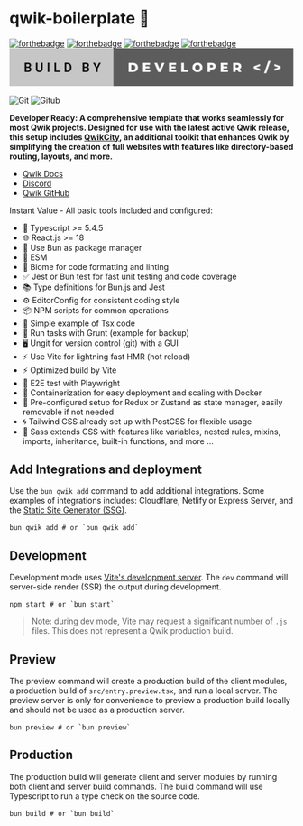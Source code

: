 # qwik-boilerplate 🚀

[![forthebadge](https://forthebadge.com/images/badges/built-with-love.svg)](https://forthebadge.com) [![forthebadge](https://forthebadge.com/images/badges/for-you.svg)](https://forthebadge.com) [![forthebadge](https://forthebadge.com/images/badges/open-source.svg)](https://forthebadge.com) [![forthebadge](https://forthebadge.com/images/badges/uses-git.svg)](https://forthebadge.com) [![forthebadge](https://github.com/RajaRakoto/github-docs/blob/master/badge/build-by.svg?raw=true)](https://forthebadge.com)

![Git](https://img.shields.io/badge/-Git-777?style=flat&logo=git&logoColor=F05032&labelColor=ffffff) ![Gitub](https://img.shields.io/badge/-Gitub-777?style=flat&logo=github&logoColor=777&labelColor=ffffff)

**Developer Ready: A comprehensive template that works seamlessly for most Qwik projects. Designed for use with the latest active Qwik release, this setup includes [QwikCity](https://qwik.dev/qwikcity/overview/), an additional toolkit that enhances Qwik by simplifying the creation of full websites with features like directory-based routing, layouts, and more.**

- [Qwik Docs](https://qwik.dev/)
- [Discord](https://qwik.dev/chat)
- [Qwik GitHub](https://github.com/QwikDev/qwik)

Instant Value - All basic tools included and configured:

- 🚀 Typescript >= 5.4.5
- 🌐 React.js >= 18
- 🧅 Use Bun as package manager
- 🌈 ESM
- 🧪 Biome for code formatting and linting
- ✅ Jest or Bun test for fast unit testing and code coverage
- 📚 Type definitions for Bun.js and Jest
- ⚙️ EditorConfig for consistent coding style
- 📦 NPM scripts for common operations
- 📝 Simple example of Tsx code
- 🐗 Run tasks with Grunt (example for backup)
- 🖥️ Ungit for version control (git) with a GUI
- ⚡ Use Vite for lightning fast HMR (hot reload)
- ⚡ Optimized build by Vite
- 🧪 E2E test with Playwright
- 🐳 Containerization for easy deployment and scaling with Docker
- 🧺 Pre-configured setup for Redux or Zustand as state manager, easily removable if not needed
- 🌀 Tailwind CSS already set up with PostCSS for flexible usage
- 🩷 Sass extends CSS with features like variables, nested rules, mixins, imports, inheritance, built-in functions, and more ...

## Add Integrations and deployment

Use the `bun qwik add` command to add additional integrations. Some examples of integrations includes: Cloudflare, Netlify or Express Server, and the [Static Site Generator (SSG)](https://qwik.dev/qwikcity/guides/static-site-generation/).

```shell
bun qwik add # or `bun qwik add`
```

## Development

Development mode uses [Vite's development server](https://vitejs.dev/). The `dev` command will server-side render (SSR) the output during development.

```shell
npm start # or `bun start`
```

> Note: during dev mode, Vite may request a significant number of `.js` files. This does not represent a Qwik production build.

## Preview

The preview command will create a production build of the client modules, a production build of `src/entry.preview.tsx`, and run a local server. The preview server is only for convenience to preview a production build locally and should not be used as a production server.

```shell
bun preview # or `bun preview`
```

## Production

The production build will generate client and server modules by running both client and server build commands. The build command will use Typescript to run a type check on the source code.

```shell
bun build # or `bun build`
```
